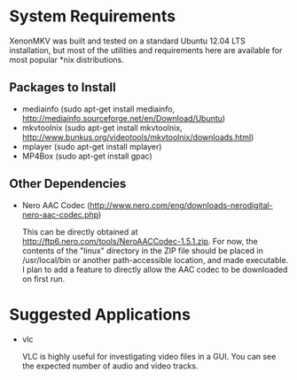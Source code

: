 # System Requirements

XenonMKV was built and tested on a standard Ubuntu 12.04 LTS installation, but most of the utilities and requirements here are available for most popular *nix distributions.

## Packages to Install

* mediainfo (sudo apt-get install mediainfo, http://mediainfo.sourceforge.net/en/Download/Ubuntu)
* mkvtoolnix (sudo apt-get install mkvtoolnix, http://www.bunkus.org/videotools/mkvtoolnix/downloads.html)
* mplayer (sudo apt-get install mplayer)
* MP4Box (sudo apt-get install gpac)

## Other Dependencies

* Nero AAC Codec (http://www.nero.com/eng/downloads-nerodigital-nero-aac-codec.php)

	This can be directly obtained at http://ftp6.nero.com/tools/NeroAACCodec-1.5.1.zip. For now, the contents of the "linux" directory in the ZIP file should be placed in /usr/local/bin or another path-accessible location, and made executable. I plan to add a feature to directly allow the AAC codec to be downloaded on first run.

# Suggested Applications

* vlc

	VLC is highly useful for investigating video files in a GUI. You can see the expected number of audio and video tracks.
